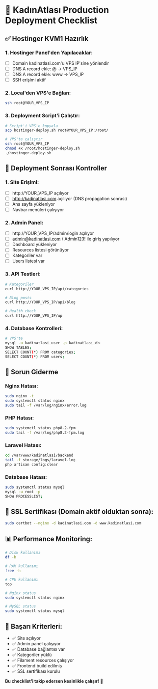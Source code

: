 # 🚀 KadınAtlası Production Deployment Checklist

## ✅ Hostinger KVM1 Hazırlık

### 1. Hostinger Panel'den Yapılacaklar:
- [ ] Domain kadinatlasi.com'u VPS IP'sine yönlendir
- [ ] DNS A record ekle: @ -> VPS_IP
- [ ] DNS A record ekle: www -> VPS_IP
- [ ] SSH erişimi aktif

### 2. Local'den VPS'e Bağlan:
```bash
ssh root@YOUR_VPS_IP
```

### 3. Deployment Script'i Çalıştır:
```bash
# Script'i VPS'e kopyala
scp hostinger-deploy.sh root@YOUR_VPS_IP:/root/

# VPS'te çalıştır
ssh root@YOUR_VPS_IP
chmod +x /root/hostinger-deploy.sh
./hostinger-deploy.sh
```

## 🎯 Deployment Sonrası Kontroller

### 1. Site Erişimi:
- [ ] http://YOUR_VPS_IP açılıyor
- [ ] http://kadinatlasi.com açılıyor (DNS propagation sonrası)
- [ ] Ana sayfa yükleniyor
- [ ] Navbar menüleri çalışıyor

### 2. Admin Panel:
- [ ] http://YOUR_VPS_IP/admin/login açılıyor
- [ ] admin@kadinatlasi.com / Admin123! ile giriş yapılıyor
- [ ] Dashboard yükleniyor
- [ ] Resources listesi görünüyor
- [ ] Kategoriler var
- [ ] Users listesi var

### 3. API Testleri:
```bash
# Kategoriler
curl http://YOUR_VPS_IP/api/categories

# Blog posts
curl http://YOUR_VPS_IP/api/blog

# Health check
curl http://YOUR_VPS_IP/up
```

### 4. Database Kontrolleri:
```bash
# VPS'te
mysql -u kadinatlasi_user -p kadinatlasi_db
SHOW TABLES;
SELECT COUNT(*) FROM categories;
SELECT COUNT(*) FROM users;
```

## 🔧 Sorun Giderme

### Nginx Hatası:
```bash
sudo nginx -t
sudo systemctl status nginx
sudo tail -f /var/log/nginx/error.log
```

### PHP Hatası:
```bash
sudo systemctl status php8.2-fpm
sudo tail -f /var/log/php8.2-fpm.log
```

### Laravel Hatası:
```bash
cd /var/www/kadinatlasi/backend
tail -f storage/logs/laravel.log
php artisan config:clear
```

### Database Hatası:
```bash
sudo systemctl status mysql
mysql -u root -p
SHOW PROCESSLIST;
```

## 🚀 SSL Sertifikası (Domain aktif olduktan sonra):
```bash
sudo certbot --nginx -d kadinatlasi.com -d www.kadinatlasi.com
```

## 📊 Performance Monitoring:
```bash
# Disk kullanımı
df -h

# RAM kullanımı  
free -h

# CPU kullanımı
top

# Nginx status
sudo systemctl status nginx

# MySQL status
sudo systemctl status mysql
```

## 🎉 Başarı Kriterleri:
- ✅ Site açılıyor
- ✅ Admin panel çalışıyor  
- ✅ Database bağlantısı var
- ✅ Kategoriler yüklü
- ✅ Filament resources çalışıyor
- ✅ Frontend build edilmiş
- ✅ SSL sertifikası kurulu

**Bu checklist'i takip edersen kesinlikle çalışır!** 🚀